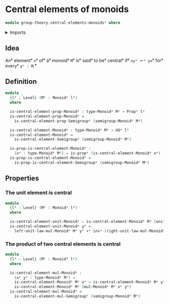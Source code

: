 # Central elements of monoids

```agda
module group-theory.central-elements-monoidsᵉ where
```

<details><summary>Imports</summary>

```agda
open import foundation.identity-typesᵉ
open import foundation.propositionsᵉ
open import foundation.universe-levelsᵉ

open import group-theory.central-elements-semigroupsᵉ
open import group-theory.monoidsᵉ
```

</details>

## Idea

Anᵉ elementᵉ `x`ᵉ ofᵉ aᵉ monoidᵉ `M`ᵉ isᵉ saidᵉ to beᵉ centralᵉ ifᵉ `xyᵉ ＝ᵉ yx`ᵉ forᵉ everyᵉ
`yᵉ : M`.ᵉ

## Definition

```agda
module _
  {lᵉ : Level} (Mᵉ : Monoidᵉ lᵉ)
  where

  is-central-element-prop-Monoidᵉ : type-Monoidᵉ Mᵉ → Propᵉ lᵉ
  is-central-element-prop-Monoidᵉ =
    is-central-element-prop-Semigroupᵉ (semigroup-Monoidᵉ Mᵉ)

  is-central-element-Monoidᵉ : type-Monoidᵉ Mᵉ → UUᵉ lᵉ
  is-central-element-Monoidᵉ =
    is-central-element-Semigroupᵉ (semigroup-Monoidᵉ Mᵉ)

  is-prop-is-central-element-Monoidᵉ :
    (xᵉ : type-Monoidᵉ Mᵉ) → is-propᵉ (is-central-element-Monoidᵉ xᵉ)
  is-prop-is-central-element-Monoidᵉ =
    is-prop-is-central-element-Semigroupᵉ (semigroup-Monoidᵉ Mᵉ)
```

## Properties

### The unit element is central

```agda
module _
  {lᵉ : Level} (Mᵉ : Monoidᵉ lᵉ)
  where

  is-central-element-unit-Monoidᵉ : is-central-element-Monoidᵉ Mᵉ (unit-Monoidᵉ Mᵉ)
  is-central-element-unit-Monoidᵉ yᵉ =
    left-unit-law-mul-Monoidᵉ Mᵉ yᵉ ∙ᵉ invᵉ (right-unit-law-mul-Monoidᵉ Mᵉ yᵉ)
```

### The product of two central elements is central

```agda
module _
  {lᵉ : Level} (Mᵉ : Monoidᵉ lᵉ)
  where

  is-central-element-mul-Monoidᵉ :
    (xᵉ yᵉ : type-Monoidᵉ Mᵉ) →
    is-central-element-Monoidᵉ Mᵉ xᵉ → is-central-element-Monoidᵉ Mᵉ yᵉ →
    is-central-element-Monoidᵉ Mᵉ (mul-Monoidᵉ Mᵉ xᵉ yᵉ)
  is-central-element-mul-Monoidᵉ =
    is-central-element-mul-Semigroupᵉ (semigroup-Monoidᵉ Mᵉ)
```
